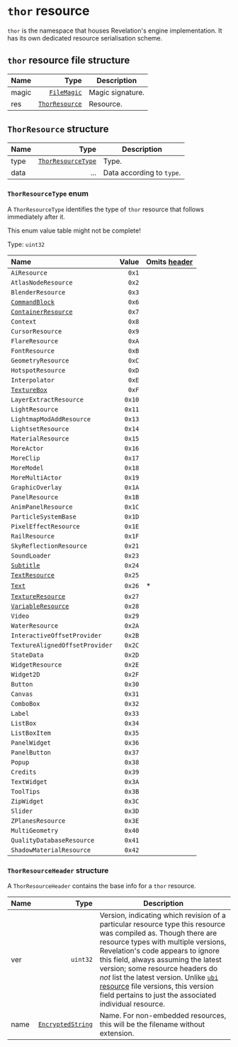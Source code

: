 # `thor` resource

`thor` is the namespace that houses Revelation's engine implementation. It has its own dedicated resource serialisation scheme.

## `thor` resource file structure

| Name | Type | Description |
| :-- | --: | --- |
| magic | [`FileMagic`](../base.md#filemagic-string) | Magic signature. |
| res | [`ThorResource`](#thorresource-structure) | Resource. |

## `ThorResource` structure

| Name | Type | Description |
| :-- | --: | --- |
| type | [`ThorResourceType`](#thorresourcetype-enum) | Type. |
| data | ... | Data according to `type`. |

### `ThorResourceType` enum

A `ThorResourceType` identifies the type of `thor` resource that follows immediately after it.

This enum value table might not be complete!

Type: `uint32`

| Name | Value | Omits [header](#thorresourceheader-structure) |
| :-- | --: | --- |
| `AiResource` | `0x1` |  |
| `AtlasNodeResource` | `0x2` |  |
| `BlenderResource` | `0x3` |  |
| [`CommandBlock`](./commandblock.md) | `0x6` |  |
| [`ContainerResource`](./containerresource.md) | `0x7` |  |
| `Context` | `0x8` |  |
| `CursorResource` | `0x9` |  |
| `FlareResource` | `0xA` |  |
| `FontResource` | `0xB` |  |
| `GeometryResource` | `0xC` |  |
| `HotspotResource` | `0xD` |  |
| `Interpolator` | `0xE` |  |
| [`TextureBox`](./texturebox.md) | `0xF` |  |
| `LayerExtractResource` | `0x10` |  |
| `LightResource` | `0x11` |  |
| `LightmapModAddResource` | `0x13` |  |
| `LightsetResource` | `0x14` |  |
| `MaterialResource` | `0x15` |  |
| `MoreActor` | `0x16` |  |
| `MoreClip` | `0x17` |  |
| `MoreModel` | `0x18` |  |
| `MoreMultiActor` | `0x19` |  |
| `GraphicOverlay` | `0x1A` |  |
| `PanelResource` | `0x1B` |  |
| `AnimPanelResource` | `0x1C` |  |
| `ParticleSystemBase` | `0x1D` |  |
| `PixelEffectResource` | `0x1E` |  |
| `RailResource` | `0x1F` |  |
| `SkyReflectionResource` | `0x21` |  |
| `SoundLoader` | `0x23` |  |
| [`Subtitle`](./subtitle.md) | `0x24` |  |
| [`TextResource`](./textresource.md) | `0x25` |  |
| [`Text`](./text.md) | `0x26` | * |
| [`TextureResource`](./textureresource.md) | `0x27` |  |
| [`VariableResource`](./variableresource.md) | `0x28` |  |
| `Video` | `0x29` |  |
| `WaterResource` | `0x2A` |  |
| `InteractiveOffsetProvider` | `0x2B` |  |
| `TextureAlignedOffsetProvider` | `0x2C` |  |
| `StateData` | `0x2D` |  |
| `WidgetResource` | `0x2E` |  |
| `Widget2D` | `0x2F` |  |
| `Button` | `0x30` |  |
| `Canvas` | `0x31` |  |
| `ComboBox` | `0x32` |  |
| `Label` | `0x33` |  |
| `ListBox` | `0x34` |  |
| `ListBoxItem` | `0x35` |  |
| `PanelWidget` | `0x36` |  |
| `PanelButton` | `0x37` |  |
| `Popup` | `0x38` |  |
| `Credits` | `0x39` |  |
| `TextWidget` | `0x3A` |  |
| `ToolTips` | `0x3B` |  |
| `ZipWidget` | `0x3C` |  |
| `Slider` | `0x3D` |  |
| `ZPlanesResource` | `0x3E` |  |
| `MultiGeometry` | `0x40` |  |
| `QualityDatabaseResource` | `0x41` |  |
| `ShadowMaterialResource` | `0x42` |  |

### `ThorResourceHeader` structure

A `ThorResourceHeader` contains the base info for a `thor` resource.

| Name | Type | Description |
| :-- | --: | --- |
| ver | `uint32` | Version, indicating which revision of a particular resource type this resource was compiled as. Though there are resource types with multiple versions, Revelation's code appears to ignore this field, always assuming the latest version; some resource headers do _not_ list the latest version. Unlike [`ubi` resource](../ubi-resource.md) file versions, this version field pertains to just the associated individual resource. |
| name | [`EncryptedString`](../base.md#encryptedstring-structure) | Name. For non-embedded resources, this will be the filename without extension. |
